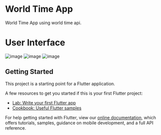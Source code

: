 # World Time App
World Time App using world time api.

# User Interface 
![image](https://user-images.githubusercontent.com/49908163/156036397-a79eed62-3550-4084-b729-8c6cee9c4cfb.png)
![image](https://user-images.githubusercontent.com/49908163/156036452-147545bd-86fe-437c-a4ea-db5849e7744b.png)
![image](https://user-images.githubusercontent.com/49908163/156036500-c66ababa-9ab6-4897-8329-3e940c444f19.png)



## Getting Started

This project is a starting point for a Flutter application.

A few resources to get you started if this is your first Flutter project:

- [Lab: Write your first Flutter app](https://flutter.dev/docs/get-started/codelab)
- [Cookbook: Useful Flutter samples](https://flutter.dev/docs/cookbook)

For help getting started with Flutter, view our
[online documentation](https://flutter.dev/docs), which offers tutorials,
samples, guidance on mobile development, and a full API reference.
